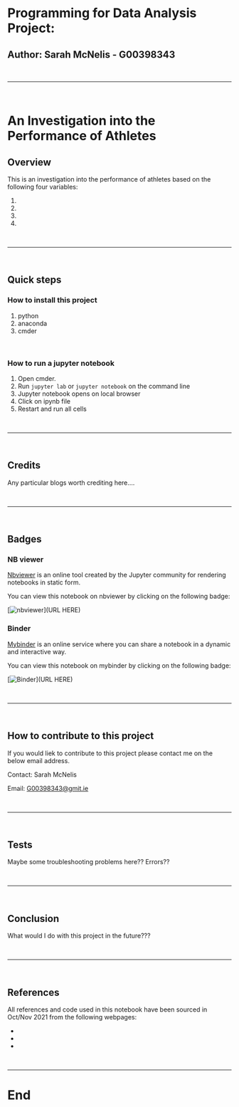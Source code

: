 # **Programming for Data Analysis Project:**
## Author: Sarah McNelis - G00398343

<br>

***

<br>

# **An Investigation into the Performance of Athletes**

## **Overview**

This is an investigation into the performance of athletes based on the following four variables:

1.
2.
3.
4.

<br>

***

<br>

## **Quick steps**

### How to install this project
1. python
2. anaconda
3. cmder

<br>

### How to run a jupyter notebook
1. Open cmder. 
2. Run `jupyter lab` or `jupyter notebook` on the command line 
3. Jupyter notebook opens on local browser
4. Click on ipynb file
5. Restart and run all cells

<br>

***

<br>

## **Credits**

Any particular blogs worth crediting here....


<br>

***

<br>

## **Badges**

### NB viewer

[Nbviewer](https://nbviewer.org/) is an online tool created by the Jupyter community for rendering notebooks in static form. 

You can view this notebook on nbviewer by clicking on the following badge:

[![nbviewer](https://raw.githubusercontent.com/jupyter/design/master/logos/Badges/nbviewer_badge.svg)](URL HERE)


### Binder

[Mybinder](https://mybinder.org/) is an online service where you can share a notebook in a dynamic and interactive way.

You can view this notebook on mybinder by clicking on the following badge:

[![Binder](https://mybinder.org/badge_logo.svg)](URL HERE)

<br>

***

<br>

## **How to contribute to this project**
If you would liek to contribute to this project please contact me on the below email address. 

Contact: Sarah McNelis

Email: G00398343@gmit.ie

<br>

***

<br>

## **Tests**

Maybe some troubleshooting problems here?? Errors??

<br>

***

<br>

## **Conclusion**

What would I do with this project in the future???

<br>

***

<br>

## **References**

All references and code used in this notebook have been sourced in Oct/Nov 2021 from the following webpages:

-
-
-

<br>

***
# **End**
